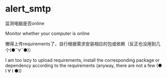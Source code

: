 # alert_smtp
监测电脑是否online 

Monitor whether your computer is online

懒得上传requirements了，自行根据需求安装相应的包或依赖（反正也没用到几个(●ˇ∀ˇ●)）

I am too lazy to upload requirements, install the corresponding package or dependency according to the requirements (anyway, there are not a few (● I ∀ I ●))
